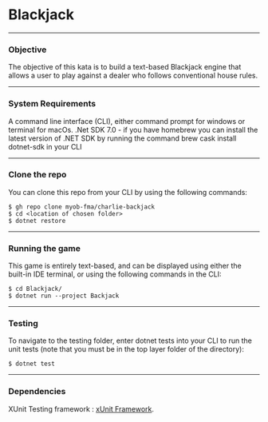 # Blackjack
___
### Objective 

The objective of this kata is to build a text-based Blackjack engine that allows a user to play against a dealer who follows conventional house rules.

___
### System Requirements 
A command line interface (CLI), either command prompt for windows or terminal for macOs.
.Net SDK 7.0 - if you have homebrew you can install the latest version of .NET SDK by running the command brew cask install dotnet-sdk in your CLI

___
### Clone the repo
You can clone this repo from your CLI by using the following commands:
```
$ gh repo clone myob-fma/charlie-backjack
$ cd <location of chosen folder>
$ dotnet restore
```
___
### Running the game
This game is entirely text-based, and can be displayed using either the built-in IDE terminal, or using the following commands in the CLI:
```
$ cd Blackjack/
$ dotnet run --project Backjack
```

___
### Testing
To navigate to the testing folder, enter dotnet tests into your CLI to run the unit tests (note that you must be in the top layer folder of the directory):
```
$ dotnet test
```

___
### Dependencies

XUnit Testing framework : [xUnit Framework](https://xunit.net/).
